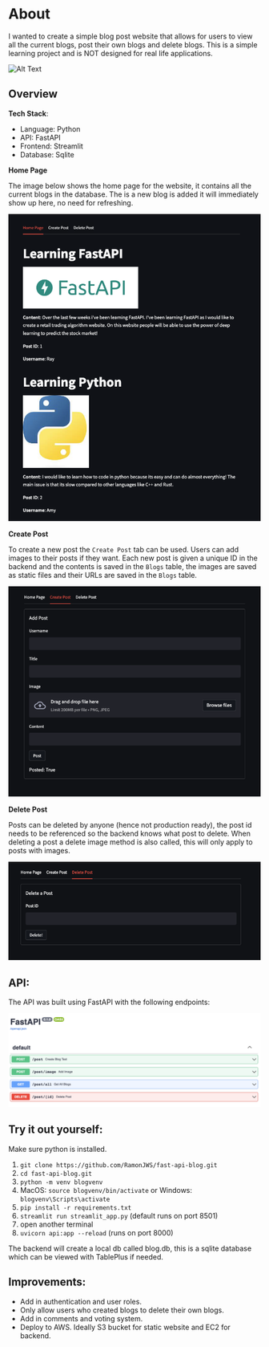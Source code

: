 # About
I wanted to create a simple blog post website that allows for users to view all the current blogs,
post their own blogs and delete blogs. This is a simple learning project and is NOT designed for real
life applications.

![Alt Text](readme_files/demo.gif)

## Overview

**Tech Stack**:

- Language: Python
- API: FastAPI
- Frontend: Streamlit
- Database: Sqlite

**Home Page**

The image below shows the home page for the website, it contains all the current blogs in the database.
The is a new blog is added it will immediately show up here, no need for refreshing.

![My text](readme_files/home_page.png)

**Create Post**

To create a new post the `Create Post` tab can be used. Users can add images to their posts if they 
want. Each new post is given a unique ID in the 
backend and the contents is saved in the `Blogs` table, the images are saved as static files and their
URLs are saved in the `Blogs` table.

![My Image](readme_files/create.png)

**Delete Post**

Posts can be deleted by anyone (hence not production ready), the post id needs to be referenced so the 
backend knows what post to delete. When deleting a post a delete image method is also called, this will
only apply to posts with images.

![My Image](readme_files/delete.png)
## API:

The API was built using FastAPI with the following endpoints:

![My Image](readme_files/api.png)

## Try it out yourself:

Make sure python is installed.

1. `git clone https://github.com/RamonJWS/fast-api-blog.git`
2. `cd fast-api-blog.git`
3. `python -m venv blogvenv`
4. MacOS: `source blogvenv/bin/activate` or Windows: `blogvenv\Scripts\activate`
5. `pip install -r requirements.txt`
6. `streamlit run streamlit_app.py` (default runs on port 8501)
7. open another terminal
8. `uvicorn api:app --reload` (runs on port 8000)

The backend will create a local db called blog.db, this is a sqlite database which can be viewed with
TablePlus if needed.

## Improvements:

- Add in authentication and user roles.
- Only allow users who created blogs to delete their own blogs.
- Add in comments and voting system.
- Deploy to AWS. Ideally S3 bucket for static website and EC2 for backend.